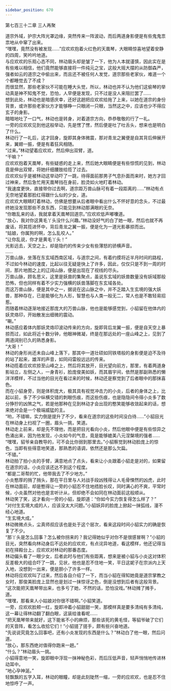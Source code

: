 ```yaml
---
sidebar_position: 670
---
```

 第七百三十二章 三人再聚


道宗外域，护宗大阵光罩边缘，突然传来一阵波动，而后两道身影便是有些鬼鬼祟祟地从中窜了出来。  
“嘿嘿，竟然没有被发现……”应欢欢抱着火红色的天凰琴，大眼睛惊喜地望着安静的四周，笑吟吟地道。  
与应欢欢的乐观心态不同，林动眉头却是皱了一下，他为人本就谨慎，因此实在是有些难以相信，他们竟然能够直接将一件纯元之宝，这般大摇大摆的从防御森严，强者如云的道宗之中偷出来，而且还不被任何人发觉，道宗那些老家伙，难道一个个都睡觉去了不成？  
而很显然，那些老家伙不可能在睡大头觉，所以，林动也并不认为他们这偷琴的举动真是神不知鬼不觉，恐怕，人早便是发现，只不过是没人来阻拦罢了……  
想到此处，林动也是暗感庆幸，还好这趟把应欢欢给拖了上来，以她在道宗的身份背景，或许那些老家伙方才能够睁一只眼闭一只眼，当然这之中，应该也少不得应玄子的身影。  
暗暗地吐了一口气，林动也是转身，对着道宗方向，恭恭敬敬的行了一礼。  
一旁的应欢欢见到他这般举动，先是愣了愣，然后便是吐了吐舌头，想来也是明白了什么。  
林动行了一礼后，这才回身，旋即其身体微震，那对青龙之翼便是自其背后伸展开来，翼翅一振，便是有着狂风相随。  
“过来。”林动望着应欢欢，然后伸出双臂，道。  
“干嘛？”  
应欢欢抱着天凰琴，有些疑惑的走上来，然后她大眼睛便是有些惊慌的见到，林动竟是伸出双臂，将她纤细腰肢给揽了过去。  
应欢欢似乎是被林动这举动吓了一跳，待得面前那男子气息扑面而来时，她方才回过神来，然后急忙用天凰琴挡在身前，脸烫如火地盯着林动。  
“我速度更快，直接带你过去啊，道宗距万兽山脉可有着一段距离的……”林动有点无奈地望着那脸红得跟什么似的少女，道。  
应欢欢大眼睛盯着林动，仿佛是想要从后者眼中看出什么不怀好意的念头，不过最终她没发现那些不良东西，只能见到林动那满眼的无奈。  
“你敢乱来的话，我就拿着天凰琴回道宗。”应欢欢低声嘟囔道。  
“放心，我对你这黄毛丫头没什么兴趣。”林动没好气的白了她一眼，然后也就不再废话，将其揽进怀中，背后青龙之翼一振，便是化为一道光影暴掠而出。  
“姑娘，你属狗的啊，怎么乱咬人。”  
“让你乱说，你才是黄毛丫头！”  
光影远去，天空之上，却是隐约的传来少女有些薄怒的骄横声音。  
……  
万兽山脉，坐落在东玄域西南区域，与道宗之间，有着约摸将近半月时间的路程，不过如今林动的速度，比起以往无疑是快上了许多，因此，仅仅只是不到一周的时间，那片地图之上的辽阔山脉，便是出现在了视线的尽头。  
万兽山脉，顾名思义，这里是妖兽的集聚点，虽说东玄域的妖兽数量没有妖域那般恐怖，但也同样有着不少实力强横的妖兽落脚在东玄域各处。  
而这万兽山脉，便是其中之一，据说在这山脉之中，并不乏踏入生玄境的强大妖兽，那种存在，已是能够化为人形，智慧也与人类一般无二，常人也是不敢轻易招惹。  
而随着林动逐渐地接近那庞大的万兽山脉，他也是能够感觉到，小貂留在他体内的妖灵烙印，开始散发出细微的震动。  
“唰。”  
林动感应着体内那妖灵烙印波动传来的方向，旋即背后龙翼一振，便是自天空上暴掠而过，如此将近十数分钟，他眼神微凝，终是在那远处的一座山峰之上，见到了两道阔别已久的熟悉身影。  
“大哥！”  
林动的身形尚还未自山峰上落下，那其中一道壮硕如同铁塔般的身影便是迫不及待的站了起来，雄浑的声音，如同闷雷般远远的传来。  
林动揽着应欢欢掠至山峰之上，然后将其放开，目光望向前方，那里，有着两道身影站立，左侧之人，一身青衫，脸庞俊美如妖，而其眉宇间，依然是那副熟悉的懒洋洋模样，不过当他的目光在看过来的时候，林动还是察觉到了后者眼中的那抹喜色。  
而在小貂身旁，则是体积庞大，极其具有视觉冲击力的小炎，后者的身体之上，比起以前，多了不少纵横交错的刺眼伤痕，而这些伤痕，也是隐隐间令得小炎多了数分狰狞的凶煞之气，若是他那种在见到林动才会出现的憨笑能够收敛起来的话，想来绝对会是一个极端威猛的主。  
“哟，不错嘛，实力倒是提升了不少，看来在道宗的这些时间没白待……”小貂目光在林动身上扫视了一圈，眉头一挑，笑道。  
林动走上前来，却是先不理他，而是把目光看向小炎，然后他眼中便是有些惊异之色涌出来，因为他发现，小炎如今的气息，竟是能够媲美八元涅槃境的强者……  
“嘿嘿，貂爷亲自教导的，可不会比你弱到那里去。”小貂察觉到林动脸庞上的惊色，当即有些得意地笑道，那熟悉的语调，依然还是那么欠扁。  
“不错。”  
林动拍了拍小炎的手臂，满意地点了点头，看来让小炎跟着小貂走是对的，如果留在道宗的话，小炎应该还达不到这个程度。  
“都是二哥帮的忙，他带我去了不少地方。”  
小炎憨厚的捎了捎头，那在平日里与人对战手段凶残得让人毛骨悚然的凶虎，此时在林动面前，却是憨得让一旁的小貂忍不住地捂脸长叹，同时满心的不爽，平常时候，小炎虽然对他也是言听计从，但却绝不会如同在林动面前这般顺从。  
林动笑了笑，这才看向一旁的小貂，旋即道：“你如今实力恢复得怎么样了？”  
“对付生玄境大成的人，应该没太大问题。”小貂妖异的脸庞上掀起一抹弧线，漫不经心地道。  
“生玄境大成。”  
林动微微点头，尘真师叔应该也是处于这个层次，看来这段时间小貂实力的确是恢复了不少。  
“那丫头是怎么回事？怎么被你拐来的？我记得她似乎对你不是很感冒啊？”小貂的目光，突然看向林动身后不远处的应欢欢，有点诧异地道，看这模样，他还记得当初在择殿台上，应欢欢对林动的那番态度。  
林动偏头看了一眼少女，后者此时与他们有些距离，想来是被小貂与小炎这对体积反差极大的组合吓了一跳，见状，他也是忍不住地一笑，平日这妮子在宗派内上天入地，没想到一出来，便是胆小了许多一样。  
林动将应欢欢叫了过来，然后各自介绍了一下，而当小貂在得知她竟是道宗掌教之女时，那俊美脸庞上显然也是划过一抹惊讶之色，倒是没想到后者有这般背景。  
“这次能把天凰琴带出来，也多亏了她，不然的话，恐怕没戏。”林动摊了摊手，道。  
“嘿嘿，那看来人小姑娘对你很不错啊。”小貂笑道。  
一旁，应欢欢脸颊一红，旋即冲着小貂甜甜一笑，那模样真是要多清纯有多清纯，这一幕让得林动翻了翻白眼，这装给谁看呢……  
“把天凰琴带来就好，这下能省不小的麻烦，那些该死的黄毛怪，等貂爷破了它们的天音阵，看怎么收拾它们！”小貂搓了搓手，颇有些兴奋地道。  
“先说说究竟怎么回事吧，还有小炎发现的东西是什么？”林动白了他一眼，然后问道。  
“放心，那东西绝对值得你跑来一趟。”  
“什么？”林动眉头一挑。  
小貂得意地一笑，旋即眼中浮现一抹神秘色彩，而后压低声音，轻声悄悄地传进林动耳中。  
“地心孕神涎。”  
轻飘飘的五字入耳，林动的眼瞳，却是此刻陡然一缩，一旁的应欢欢，也是忍不住地惊呼了一声。  
  
  

